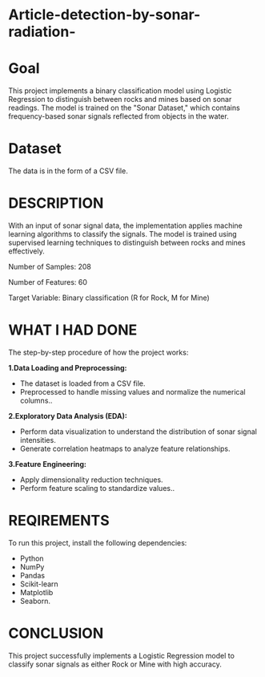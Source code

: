 # Article-detection-by-sonar-radiation-

# Goal
This project implements a binary classification model using Logistic Regression to distinguish between rocks and mines based on sonar readings. The model is trained on the "Sonar Dataset," which contains frequency-based sonar signals reflected from objects in the water.

# Dataset 
The data is in the form of a CSV file.

# DESCRIPTION

With an input of sonar signal data, the implementation applies machine learning algorithms to classify the signals.
The model is trained using supervised learning techniques to distinguish between rocks and mines effectively.
 
Number of Samples: 208

Number of Features: 60

Target Variable: Binary classification (R for Rock, M for Mine)
# WHAT I HAD DONE

The step-by-step procedure of how the project works:

 **1.Data Loading and Preprocessing:**
 <ul>
  <li>The dataset is loaded from a CSV file.</li>
  <li>Preprocessed to handle missing values and normalize the numerical columns..</li>
</ul>

**2.Exploratory Data Analysis (EDA):**

<ul>
  <li>Perform data visualization to understand the distribution of sonar signal intensities.</li>
  <li>Generate correlation heatmaps to analyze feature relationships.</li>
</ul>

**3.Feature Engineering:**
<ul>
  <li>Apply dimensionality reduction techniques.</li>
  <li>Perform feature scaling to standardize values..</li>
</ul>

# REQIREMENTS

To run this project, install the following dependencies:
<ul>
  <li>Python</li>

  <li>NumPy</li>

<li>Pandas</li>

<li>Scikit-learn</li>

<li>Matplotlib</li>

<li>Seaborn.</li>
 
</ul>

# CONCLUSION

This project successfully implements a Logistic Regression model to classify sonar signals as either Rock or Mine with high accuracy.
